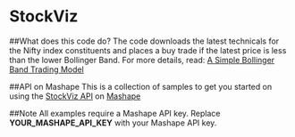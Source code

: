 StockViz
========
##What does this code do?
The code downloads the latest technicals for the Nifty index constituents and places a buy trade if the latest price is less than the lower Bollinger Band.
For more details, read: [A Simple Bollinger Band Trading Model](http://stockviz.biz/index.php/2014/02/25/simple-bollinger-band-trading-model/)

##API on Mashape
This is a collection of samples to get you started on using the [StockViz API](http://stockviz.biz/index.php/api/) on [Mashape](https://www.mashape.com/drona/stockviz)

##Note
All examples require a Mashape API key. Replace **YOUR_MASHAPE_API_KEY** with your Mashape API key.